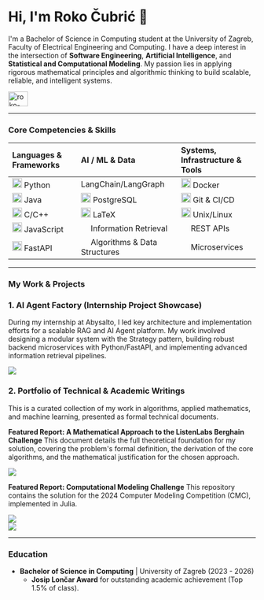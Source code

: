 # Hi, I'm Roko Čubrić 👋

I'm a Bachelor of Science in Computing student at the University of Zagreb, Faculty of Electrical Engineering and Computing. I have a deep interest in the intersection of **Software Engineering**, **Artificial Intelligence**, and **Statistical and Computational Modeling**. My passion lies in applying rigorous mathematical principles and algorithmic thinking to build scalable, reliable, and intelligent systems.

<p align="left">
  <a href="https://linkedin.com/in/roko-cubric" target="blank"><img align="center" src="https://raw.githubusercontent.com/rahuldkjain/github-profile-readme-generator/master/src/images/icons/Social/linked-in-alt.svg"  alt="roko-cubric" height="30" width="40" /></a>
</p>

---

### Core Competencies & Skills

| Languages & Frameworks | AI / ML & Data | Systems, Infrastructure & Tools |
| :--- | :--- | :--- |
| <img src="https://cdn.jsdelivr.net/gh/devicons/devicon/icons/python/python-original.svg" alt="Python" width="20" height="20"/> Python | <span style="display: inline-block; width: 20px;"></span>LangChain/LangGraph | <img src="https://cdn.jsdelivr.net/gh/devicons/devicon/icons/docker/docker-original.svg" alt="Docker" width="20" height="20"/> Docker |
| <img src="https://cdn.jsdelivr.net/gh/devicons/devicon/icons/java/java-original.svg" alt="Java" width="20" height="20"/> Java | <img src="https://cdn.jsdelivr.net/gh/devicons/devicon/icons/postgresql/postgresql-original.svg" alt="PostgreSQL" width="20" height="20"/> PostgreSQL | <img src="https://cdn.jsdelivr.net/gh/devicons/devicon/icons/git/git-original.svg" alt="Git" width="20" height="20"/> Git & CI/CD |
| <img src="https://cdn.jsdelivr.net/gh/devicons/devicon/icons/cplusplus/cplusplus-original.svg" alt="C++" width="20" height="20"/> C/C++ | <img src="https://cdn.jsdelivr.net/gh/devicons/devicon/icons/latex/latex-original.svg" alt="LaTeX" width="20" height="20"/> LaTeX | <img src="https://cdn.jsdelivr.net/gh/devicons/devicon/icons/linux/linux-original.svg" alt="Linux" width="20" height="20"/> Unix/Linux |
| <img src="https://cdn.jsdelivr.net/gh/devicons/devicon/icons/javascript/javascript-original.svg" alt="JavaScript" width="20" height="20"/> JavaScript | <span style="display: inline-block; width: 20px;"></span>Information Retrieval | <span style="display: inline-block; width: 20px;"></span>REST APIs |
| <img src="https://cdn.jsdelivr.net/gh/devicons/devicon/icons/fastapi/fastapi-original.svg" alt="FastAPI" width="20" height="20"/> FastAPI | <span style="display: inline-block; width: 20px;"></span>Algorithms & Data Structures | <span style="display: inline-block; width: 20px;"></span>Microservices |

---

### My Work & Projects

### 1. AI Agent Factory (Internship Project Showcase)
During my internship at Abysalto, I led key architecture and implementation efforts for a scalable RAG and AI Agent platform. My work involved designing a modular system with the Strategy pattern, building robust backend microservices with Python/FastAPI, and implementing advanced information retrieval pipelines.

<a href="https://github.com/rokocuba/AI-Agent-RAG-Platform" target="blank">
  <img src="https://img.shields.io/badge/-View Project Showcase-blue?style=for-the-badge&logo=github">
</a>

### 2. Portfolio of Technical & Academic Writings
This is a curated collection of my work in algorithms, applied mathematics, and machine learning, presented as formal technical documents.

**Featured Report: A Mathematical Approach to the ListenLabs Berghain Challenge**
This document details the full theoretical foundation for my solution, covering the problem's formal definition, the derivation of the core algorithms, and the mathematical justification for the chosen approach.

<a href="https://github.com/rokocuba/rokocuba/blob/main/latex/Mathematical_Formulation_of_a_Value_Based_Heuristic_Strategy.pdf" target="blank">
  <img src="https://img.shields.io/badge/-Read the Berghain Challenge Report (PDF)-red?style=for-the-badge&logo=adobe-acrobat-reader">
</a>

**Featured Report: Computational Modeling Challenge**
This repository contains the solution for the 2024 Computer Modeling Competition (CMC), implemented in Julia.

<a href="https://github.com/rokocuba/cmc24" target="blank">
  <img src="https://img.shields.io/badge/-Explore the cmc24 repository-blue?style=for-the-badge&logo=github">
</a>
<br>

<a href="https://github.com/rokocuba/rokocuba/tree/main/latex" target="blank">
  <img src="https://img.shields.io/badge/-Explore All Writings-grey?style=for-the-badge&logo=github">
</a>


---

### Education

- **Bachelor of Science in Computing** | University of Zagreb (2023 - 2026)
  - **Josip Lončar Award** for outstanding academic achievement (Top 1.5% of class).
